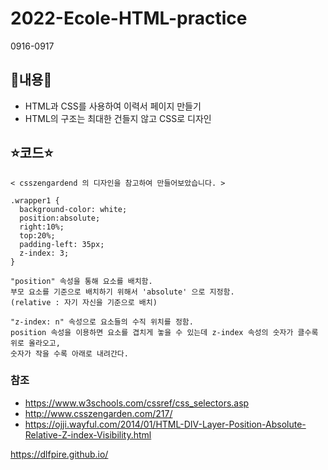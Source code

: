 # 2022-Ecole-HTML-practice
0916-0917


## 📝내용📝
   - HTML과 CSS를 사용하여 이력서 페이지 만들기
   - HTML의 구조는 최대한 건들지 않고 CSS로 디자인

## ⭐코드⭐
    < csszengardend 의 디자인을 참고하여 만들어보았습니다. >
    
    .wrapper1 {
      background-color: white;
      position:absolute;
      right:10%;
      top:20%;
      padding-left: 35px;
      z-index: 3;
    }
    
    "position" 속성을 통해 요소를 배치함.
    부모 요소를 기준으로 배치하기 위해서 'absolute' 으로 지정함.
    (relative : 자기 자신을 기준으로 배치)
    
    "z-index: n" 속성으로 요소들의 수직 위치를 정함.
    position 속성을 이용하면 요소를 겹치게 놓을 수 있는데 z-index 속성의 숫자가 클수록 위로 올라오고,
    숫자가 작을 수록 아래로 내려간다.
    
### 참조
- https://www.w3schools.com/cssref/css_selectors.asp
- http://www.csszengarden.com/217/
- https://ojji.wayful.com/2014/01/HTML-DIV-Layer-Position-Absolute-Relative-Z-index-Visibility.html

https://dlfpire.github.io/
